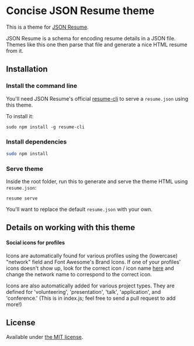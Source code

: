 # Concise JSON Resume theme
<!-- [![](https://badge.fury.io/js/jsonresume-theme-concise.svg)](https://www.npmjs.org/package/jsonresume-theme-concise) -->
This is a theme for [JSON Resume](http://jsonresume.org/).

JSON Resume is a schema for encoding resume details in a JSON file. Themes like this one then parse that file and generate a nice HTML resume from it.

## Installation
<!-- ### Using the theme server
The simplest way to use this theme is to simply call it up from JSON Resume's theme server:

```
resume serve --theme concise
``` -->

### Install the command line

You'll need JSON Resume's official [resume-cli](https://github.com/jsonresume/resume-cli) to serve a `resume.json` using this theme.

To install it:

```
sudo npm install -g resume-cli
```

### Install dependencies
```bash
sudo npm install
```

### Serve theme

Inside the root folder, run this to generate and serve the theme HTML using `resume.json`:

```
resume serve
```

You'll want to replace the default `resume.json` with your own.

## Details on working with this theme

#### Social icons for profiles
Icons are automatically found for various profiles using the (lowercase) "network" field and Font Awesome's Brand Icons. If one of your profiles' icons doesn't show up, look for the correct icon / icon name [here](http://fontawesome.io/icons#brand) and change the network name to correspond to the correct icon.
<!-- If there is not an available icon, the network name is simply shown. -->

Icons are also automatically added for various project types. They are defined for 'volunteering', 'presentation', 'talk', 'application', and 'conference.' (This is in index.js; feel free to send a pull request to add more!)

## License

Available under [the MIT license](http://mths.be/mit).
